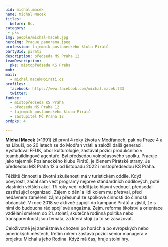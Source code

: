 ```yaml
---
uid: michal.macek
name: Michal Macek
titles:
  before: Bc.
category:
 - pks
img: people/michal-macek.jpg
heroImg: Prague_panorama.jpeg
profession: tajemník poslaneckého klubu Pirátů
partyUid: pirati
description: předseda MS Praha 12
teamDescription: 
  pks: místopředseda KS Praha
mob: 
mail:
  - michal.macek@pirati.cz
profiles:
  facebook: https://www.facebook.com/michal.macek.733
  twitter: 
funkce:
  - místopředseda KS Praha
  - předseda MS Praha 12
  - tajemník poslaneckého klubu Pirátů
  - zastupitel MČ Praha 12
ordpks: 4

---
```


**Michal Macek** (*1991) žil první 4 roky života v Modřanech, pak na Praze 4 a na Libuši, po 20 letech se do Modřan vrátil a založil další generaci. Vystudoval FFUK, obor kulturologie, zastával pozici produkčního v teambuildingové agentuře. Byl předsedou volnočasového spolku. Pracuje jako tajemník Poslaneckého klubu Pirátů, je členem Pirátské strany. Je předsedou MS Praha 12 a od listopadu 2022 i místopředsedou KS Praha.

Těžiště činnosti a životní zkušenosti má v turistickém oddíle. Když povyrostl, začal sám vést programy nejprve standardních oddílových, poté vlastních větších akcí. Tři roky vedl oddíl jako hlavní vedoucí, předsedal zastřešující organizaci. Zájem o dění a lidi kolem mu přetrval, před nedávnem zaměření zájmu přesunul ze spolkové činnosti do činnosti občanské. V roce 2018 se aktivně zapojil do kampaně Pirátů a zjistil, že s nimi do budoucna rád spojí své angažmá. Zejm. reforma školství a orientace vzdělání směrem do 21. století, skutečná rodinná politika nebo transparentnost jsou témata, za která stojí za to se zasazovat.

Celoživotně jej zaměstnává chození po horách a po evropských nebo amerických městech, třetím rokem zastává pozici senior managera v projektu Michal a jeho Rodina. Když má čas, hraje stolní hry.

